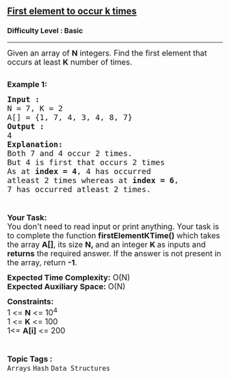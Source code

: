 <h2><a href="https://practice.geeksforgeeks.org/problems/first-element-to-occur-k-times5150/1?page=1&status[]=unsolved&category[]=Hash&sortBy=submissions">First element to occur k times</a></h2><h3>Difficulty Level : Basic</h3><hr><div class="problems_problem_content__Xm_eO"><p><span style="font-size:18px">Given an array of <strong>N</strong> integers.&nbsp;Find the first element that occurs at least&nbsp;<strong>K</strong> number of times.</span><br>
&nbsp;</p>

<p><span style="font-size:18px"><strong>Example 1:</strong></span></p>

<pre><span style="font-size:18px"><strong>Input :</strong>
N = 7, K = 2
A[] = {1, 7, 4, 3, 4, 8, 7}
<strong>Output :</strong>
4
<strong>Explanation:</strong>
Both 7 and 4 occur 2 times. 
But 4 is first that occurs 2 times
As at <strong>index = 4</strong>, 4 has occurred 
atleast 2 times whereas at <strong>index = 6</strong>,
7 has occurred atleast 2 times.
</span></pre>

<p>&nbsp;</p>

<p><span style="font-size:18px"><strong>Your Task:&nbsp;&nbsp;</strong><br>
You don't need to read input or print anything. Your task is to complete the function&nbsp;<strong>firstElementKTime()</strong>&nbsp;which takes the array <strong>A[]</strong>, its size <strong>N,&nbsp;</strong>and an integer <strong>K </strong>as inputs and <strong>returns</strong> the required answer. If the answer is not present in the array, return <strong>-1</strong>.</span></p>

<p><span style="font-size:18px"><strong>Expected Time Complexity:</strong> O(N)<br>
<strong>Expected Auxiliary Space:</strong> O(N)</span></p>

<p><span style="font-size:18px"><strong>Constraints:</strong><br>
1 &lt;= <strong>N</strong> &lt;= 10<sup>4</sup><br>
1 &lt;= <strong>K</strong> &lt;= 100<br>
1&lt;= <strong>A[i]</strong> &lt;= 200</span></p>
</div><br><p><span style=font-size:18px><strong>Topic Tags : </strong><br><code>Arrays</code>&nbsp;<code>Hash</code>&nbsp;<code>Data Structures</code>&nbsp;